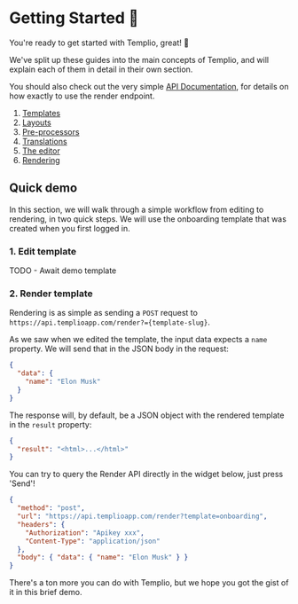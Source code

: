 # Getting Started 🚀

You're ready to get started with Templio, great! 💪

We've split up these guides into the main concepts of Templio, and will explain each of them in detail in their own section.

You should also check out the very simple [API Documentation](https://templio.stoplight.io/docs/templio-docs/reference/Templio-API.v1.yaml/paths/~1render/post), for details on how exactly to use the render endpoint.

1. [Templates](./1-Templates.md)
2. [Layouts](./2-Layouts.md)
3. [Pre-processors](./3-Pre-processors.md)
4. [Translations](./4-Translations.md)
5. [The editor](./5-Editor.md)
6. [Rendering](./6-Rendering.md)

## Quick demo

In this section, we will walk through a simple workflow from editing to rendering, in two quick steps. We will use the onboarding template that was created when you first logged in.

### 1. Edit template

TODO - Await demo template

### 2. Render template

Rendering is as simple as sending a `POST` request to `https://api.templioapp.com/render?={template-slug}`.

As we saw when we edited the template, the input data expects a `name` property. We will send that in the JSON body in the request:

```json
{
  "data": {
    "name": "Elon Musk"
  }
}
```

The response will, by default, be a JSON object with the rendered template in the `result` property:

```json
{
  "result": "<html>...</html>"
}
```

You can try to query the Render API directly in the widget below, just press 'Send'!

```json http
{
  "method": "post",
  "url": "https://api.templioapp.com/render?template=onboarding",
  "headers": {
    "Authorization": "Apikey xxx",
    "Content-Type": "application/json"
  },
  "body": { "data": { "name": "Elon Musk" } }
}
```

There's a ton more you can do with Templio, but we hope you got the gist of it in this brief demo.
